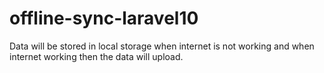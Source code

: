 # offline-sync-laravel10
Data will be stored in local storage when internet is not working and when internet working then the data will upload.
